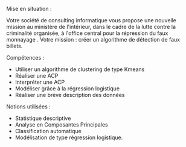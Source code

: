 Mise en situation :

Votre société de consulting informatique vous propose une nouvelle mission au ministère de l'intérieur,
dans le cadre de la lutte contre la criminalité organisée, à l'office central pour la répression du faux monnayage .
Votre mission : créer un algorithme de détection de faux billets.

Compétences : 

- Utiliser un algorithme de clustering de type Kmeans
- Réaliser une ACP
- Interpréter une ACP
- Modéliser grâce à la régression logistique
- Réaliser une brève description des données


Notions utilisées :
 
- Statistique descriptive
- Analyse en Composantes Principales
- Classification automatique
- Modélisation de type régression logistique.
